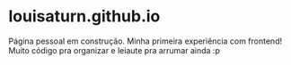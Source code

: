 # louisaturn.github.io

Página pessoal em construção. Minha primeira experiência com frontend! Muito código pra organizar e leiaute pra arrumar ainda :p

